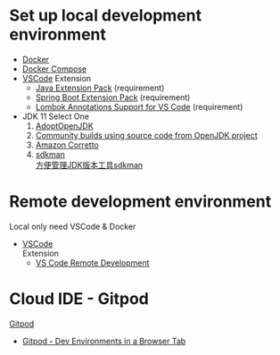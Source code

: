 # Set up local development environment
- [Docker](https://docs.docker.com/engine/install/)  
- [Docker Compose](https://docs.docker.com/compose/install/)  
- [VSCode](https://code.visualstudio.com/)
  Extension  
  - [Java Extension Pack](https://marketplace.visualstudio.com/items?itemName=vscjava.vscode-java-pack) (requirement)  
  - [Spring Boot Extension Pack](https://marketplace.visualstudio.com/items?itemName=Pivotal.vscode-boot-dev-pack) (requirement)  
  - [Lombok Annotations Support for VS Code](https://marketplace.visualstudio.com/items?itemName=GabrielBB.vscode-lombok) (requirement)  
- JDK 11 Select One  
  1. [AdoptOpenJDK](https://adoptopenjdk.net/)  
  2. [Community builds using source code from OpenJDK project](https://github.com/ojdkbuild/ojdkbuild)  
  3. [Amazon Corretto](https://aws.amazon.com/tw/corretto/)  
  4. [sdkman](https://sdkman.io/install)  
     [方便管理JDK版本工具sdkman](https://blog.samzhu.dev/2020/12/13/%E6%96%B9%E4%BE%BF%E7%AE%A1%E7%90%86JDK%E7%89%88%E6%9C%AC%E5%B7%A5%E5%85%B7sdkman/)  

# Remote development environment  
Local only need VSCode & Docker  
- [VSCode](https://code.visualstudio.com/)  
  Extension  
  - [VS Code Remote Development](https://marketplace.visualstudio.com/items?itemName=ms-vscode-remote.vscode-remote-extensionpack)

# Cloud IDE - Gitpod
[Gitpod](https://www.gitpod.io/)  
- [Gitpod - Dev Environments in a Browser Tab](https://chrome.google.com/webstore/detail/gitpod-dev-environments-i/dodmmooeoklaejobgleioelladacbeki)  